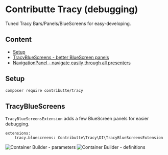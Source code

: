 # Contributte Tracy (debugging)

Tuned Tracy Bars/Panels/BlueScreens for easy-developing.

## Content

- [Setup](#setup)
- [TracyBlueScreens - better BlueScreen panels](#tracybluescreen)
- [NavigationPanel - navigate easily through all presenters](#navigationpanel)

## Setup

```bash
composer require contributte/tracy
```

## TracyBlueScreens

`TracyBlueScreensExtension` adds a few BlueScreen panels for easier debugging.

```neon
extensions:
	tracy.bluescreens: Contributte\Tracy\DI\TracyBlueScreensExtension
```

![Container Builder - parameters][container-builder-parameters]
![Container Builder - definitions][container-builder-definitions]

[container-builder-parameters]: https://raw.githubusercontent.com/contributte/tracy/master/.docs/assets/container-builder-parameters.png "Container Builder - parameters"
[container-builder-definitions]: https://raw.githubusercontent.com/contributte/tracy/master/.docs/assets/container-builder-definitions.png "Container Builder - definitions"
